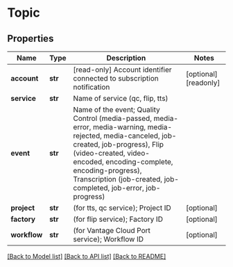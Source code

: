 # Topic

## Properties
Name | Type | Description | Notes
------------ | ------------- | ------------- | -------------
**account** | **str** | [read-only] Account identifier connected to subscription notification  | [optional] [readonly] 
**service** | **str** | Name of service (qc, flip, tts)  | 
**event** | **str** | Name of the event;  Quality Control (media-passed, media-error, media-warning, media-rejected, media-canceled, job-created, job-progress), Flip (video-created, video-encoded, encoding-complete, encoding-progress), Transcription (job-created, job-completed, job-error, job-progress)  | 
**project** | **str** | (for tts, qc service); Project ID  | [optional] 
**factory** | **str** | (for flip service); Factory ID  | [optional] 
**workflow** | **str** | (for Vantage Cloud Port service); Workflow ID  | [optional] 

[[Back to Model list]](../README.md#documentation-for-models) [[Back to API list]](../README.md#documentation-for-api-endpoints) [[Back to README]](../README.md)


